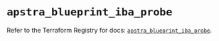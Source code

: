 # `apstra_blueprint_iba_probe`

Refer to the Terraform Registry for docs: [`apstra_blueprint_iba_probe`](https://registry.terraform.io/providers/juniper/apstra/0.94.0/docs/resources/blueprint_iba_probe).
